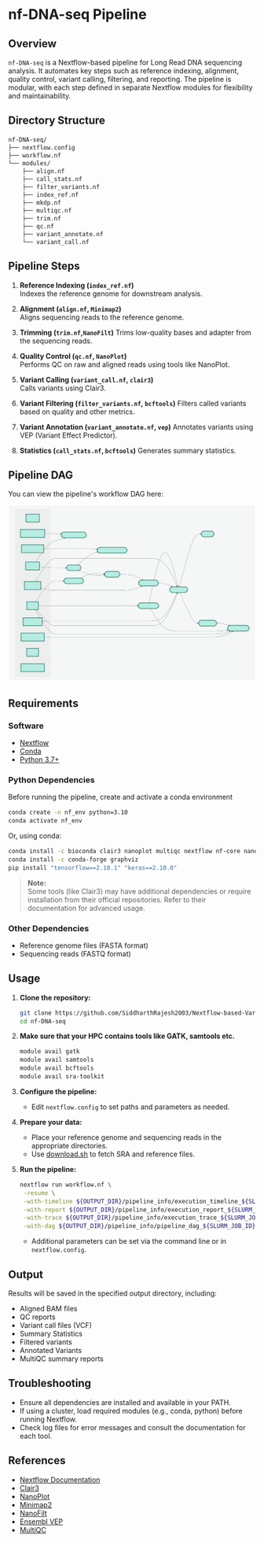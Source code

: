 # nf-DNA-seq Pipeline

## Overview

`nf-DNA-seq` is a Nextflow-based pipeline for Long Read DNA sequencing analysis. It automates key steps such as reference indexing, alignment, quality control, variant calling, filtering, and reporting. The pipeline is modular, with each step defined in separate Nextflow modules for flexibility and maintainability.

## Directory Structure

```
nf-DNA-seq/
├── nextflow.config
├── workflow.nf
└── modules/
    ├── align.nf
    ├── call_stats.nf
    ├── filter_variants.nf
    ├── index_ref.nf
    ├── mkdp.nf
    ├── multiqc.nf
    ├── trim.nf
    ├── qc.nf
    ├── variant_annotate.nf
    └── variant_call.nf
```

## Pipeline Steps

1. **Reference Indexing (`index_ref.nf`)**  
   Indexes the reference genome for downstream analysis.

2. **Alignment (`align.nf`, `Minimap2`)**  
   Aligns sequencing reads to the reference genome.

3. **Trimming (`trim.nf`,`NanoFilt`)**
   Trims low-quality bases and adapter from the sequencing reads.

3. **Quality Control (`qc.nf`, `NanoPlot`)**  
   Performs QC on raw and aligned reads using tools like NanoPlot.

4. **Variant Calling (`variant_call.nf`, `clair3`)**  
   Calls variants using Clair3.

5. **Variant Filtering (`filter_variants.nf`, `bcftools`)**
   Filters called variants based on quality and other metrics.

5. **Variant Annotation (`variant_annotate.nf`, `vep`)**
   Annotates variants using VEP (Variant Effect Predictor).

6. **Statistics (`call_stats.nf`, `bcftools`)**
   Generates summary statistics.

## Pipeline DAG

You can view the pipeline's workflow DAG here:

[![Pipeline DAG](dag-Entry.svg)](dag-Entry.svg)

## Requirements

### Software

- [Nextflow](https://www.nextflow.io/)
- [Conda](https://docs.conda.io/en/latest/)
- [Python 3.7+](https://www.python.org/)

### Python Dependencies

Before running the pipeline, create and activate a conda environment

```bash
conda create -n nf_env python=3.10
conda activate nf_env
```

Or, using conda:

```bash
conda install -c bioconda clair3 nanoplot multiqc nextflow nf-core nanofilt
conda install -c conda-forge graphviz
pip install "tensorflow==2.10.1" "keras==2.10.0"
```

> **Note:**  
> Some tools (like Clair3) may have additional dependencies or require installation from their official repositories. Refer to their documentation for advanced usage.

### Other Dependencies

- Reference genome files (FASTA format)
- Sequencing reads (FASTQ format)

## Usage

1. **Clone the repository:**
   ```bash
   git clone https://github.com/SiddharthRajesh2003/Nextflow-based-Variant-Calling-Pipeline.git
   cd nf-DNA-seq
   ```
1. **Make sure that your HPC contains tools like GATK, samtools etc.**
   ```bash
   module avail gatk
   module avail samtools
   module avail bcftools
   module avail sra-toolkit
   ```

2. **Configure the pipeline:**
   - Edit `nextflow.config` to set paths and parameters as needed.

3. **Prepare your data:**
   - Place your reference genome and sequencing reads in the appropriate directories.
   - Use [download.sh](download.sh) to fetch SRA and reference files.

4. **Run the pipeline:**
   ```bash
   nextflow run workflow.nf \
    -resume \
    -with-timeline ${OUTPUT_DIR}/pipeline_info/execution_timeline_${SLURM_JOB_ID}.html \
    -with-report ${OUTPUT_DIR}/pipeline_info/execution_report_${SLURM_JOB_ID}.html \
    -with-trace ${OUTPUT_DIR}/pipeline_info/execution_trace_${SLURM_JOB_ID}.txt \
    -with-dag ${OUTPUT_DIR}/pipeline_info/pipeline_dag_${SLURM_JOB_ID}.svg
   ```

   - Additional parameters can be set via the command line or in `nextflow.config`.

## Output

Results will be saved in the specified output directory, including:
- Aligned BAM files
- QC reports
- Variant call files (VCF)
- Summary Statistics
- Filtered variants
- Annotated Variants
- MultiQC summary reports

## Troubleshooting

- Ensure all dependencies are installed and available in your PATH.
- If using a cluster, load required modules (e.g., conda, python) before running Nextflow.
- Check log files for error messages and consult the documentation for each tool.

## References

- [Nextflow Documentation](https://www.nextflow.io/docs/latest/index.html)
- [Clair3](https://github.com/HKU-BAL/Clair3)
- [NanoPlot](https://github.com/wdecoster/NanoPlot)
- [Minimap2](https://github.com/lh3/minimap2)
- [NanoFilt](https://github.com/wdecoster/nanofilt)
- [Ensembl VEP](https://github.com/Ensembl/ensembl-vep)
- [MultiQC](https://multiqc.info/)
